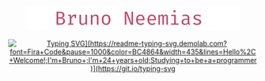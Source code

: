 <p align="center">
  <a href="https://github.com/BrunoNeemias">
    <img src="https://github.com/brunoneemias/BrunoNeemias/blob/main/Imagens/Bruno_Neemias%201.png" alt="Bruno Neemias" /></a>
</p>

<p align="center">
  <a href="https://git.io/typing-svg"><img src="https://readme-typing-svg.demolab.com?font=Fira+Code&size=25&pause=1000&color=BD4864&width=435&lines=Estudante+de+programa%C3%A7%C3%A3o;Focado+em+blockchain+e+WEB3+;Always+leaning+new+things!" alt="Typing SVG](https://readme-typing-svg.demolab.com?font=Fira+Code&pause=1000&color=BC4864&width=435&lines=Hello%2C+Welcome!;I'm+Bruno+;I'm+24+years+old;Studying+to+be+a+programmer)](https://git.io/typing-svg" /></a>

<!--
**brunoneemias/BrunoNeemias** is a ✨ _special_ ✨ repository because its `README.md` (this file) appears on your GitHub profile.

Here are some ideas to get you started:

- 🔭 I’m currently working on ...
- 🌱 I’m currently learning ...
- 👯 I’m looking to collaborate on ...
- 🤔 I’m looking for help with ...
- 💬 Ask me about ...
- 📫 How to reach me: ...
- 😄 Pronouns: ...
- ⚡ Fun fact: ...
-->
